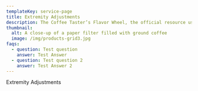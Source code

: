 ```yaml
---
templateKey: service-page
title: Extremity Adjustments
description: The Coffee Taster’s Flavor Wheel, the official resource used by coffee tasters, has been revised for the first time this year.
thumbnail:
  alt: A close-up of a paper filter filled with ground coffee
  image: /img/products-grid3.jpg
faqs:
  - question: Test question
    answer: Test Answer
  - question: Test question 2
    answer: Test Answer 2
---
```

Extremity Adjustments
